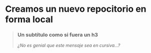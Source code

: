 # Creamos un nuevo repocitorio en forma local
> ### Un subtítulo como si fuera un h3 
> _*¿No es genial que este mensaje sea en cursiva...?*_
